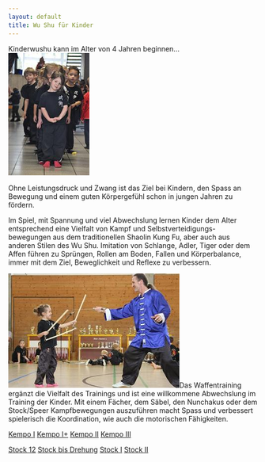 ```yaml
---
layout: default
title: Wu Shu für Kinder
---
```


Kinderwushu kann im Alter von 4 Jahren beginnen...
<img class="right" src="/images/kinder.jpg" alt="Wu Shu Kids">

Ohne Leistungsdruck und Zwang ist das Ziel bei Kindern, den Spass an Bewegung und einem guten Körpergefühl schon in jungen Jahren zu fördern.

Im Spiel, mit Spannung und viel Abwechslung lernen Kinder dem Alter entsprechend eine Vielfalt von Kampf und Selbstverteidigungs-bewegungen aus dem traditionellen Shaolin Kung Fu, aber auch aus anderen Stilen des Wu Shu. Imitation von Schlange, Adler, Tiger oder dem Affen führen zu Sprüngen, Rollen am Boden, Fallen und Körperbalance, immer mit dem Ziel, Beweglichkeit und Reflexe zu verbessern.

<img class="ifloat-left" src="/images/waffen-laura.jpg" alt="Waffentraining">Das Waffentraining ergänzt die Vielfalt des Trainings und ist eine willkommene Abwechslung im Training der Kinder.
Mit einem Fächer, dem Säbel, den Nunchakus oder dem Stock/Speer Kampfbewegungen auszuführen macht Spass und verbessert spielerisch die Koordination, wie auch die motorischen Fähigkeiten.

[Kempo I](http://www.)
[Kempo I+]()
[Kempo II]()
[Kempo III]()

[Stock 12]()
[Stock bis Drehung]()
[Stock I]()
[Stock II]()